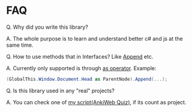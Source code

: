 # FAQ
Q. Why did you write this library?

A. The whole purpose is to learn and understand better c# and js at the same time.

Q. How to use methods that in Interfaces? Like [Append](xref:CSharpToJavaScript.APIs.JS.ParentNode.Append(CSharpToJavaScript.APIs.JS.Union44[])) etc.

A. Currently only supported is through [as operator](https://learn.microsoft.com/en-us/dotnet/csharp/language-reference/operators/type-testing-and-cast#as-operator). Example:
```csharp
(GlobalThis.Window.Document.Head as ParentNode).Append(...);
```
Q. Is this library used in any "real" projects?

A. You can check one of [my script(AnkiWeb Quiz)](https://github.com/TiLied/Ankiweb_Quiz), if its count as project.